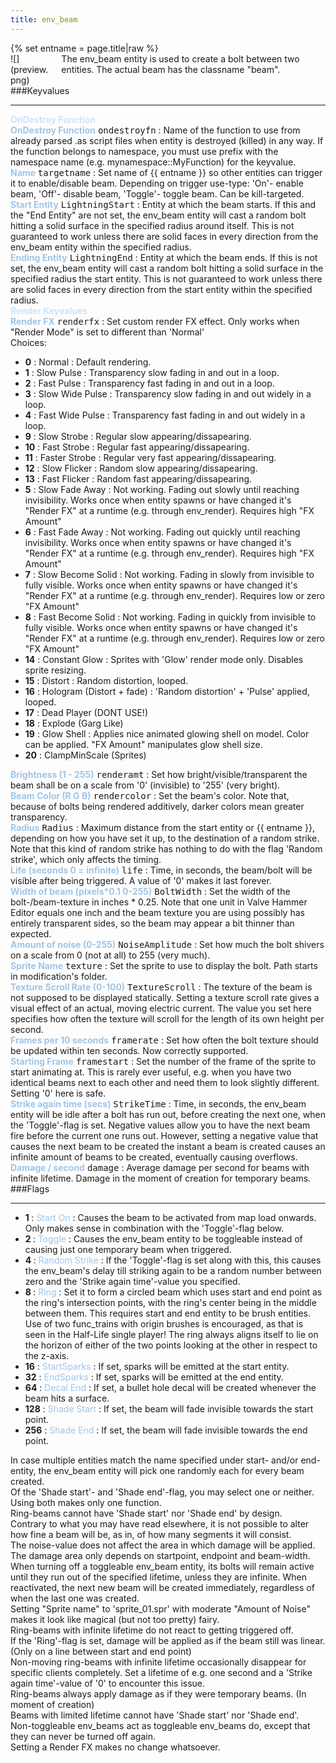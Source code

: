 ```yaml
---
title: env_beam
---
```

<div>{% set entname = page.title|raw %}</div>
<div class="container previewimg">
<div class="columns">
<div class="imagepadding column col-auto" markdown="1">![](preview.png)</div>
<div class="column entityentry" markdown="1">The env_beam entity is used to create a bolt between two entities. The actual beam has the classname "beam".</div>
</div>
</div>
###Keyvalues
<hr>
<div class="accordion entityentry">
<input type="checkbox" id="accordion-1" name="accordion-checkbox" hidden>
<label class="accordion-header" for="accordion-1">
<span style="color:#cae4fc;"><b>OnDestroy Function</b></span>
<i class="icon icon-arrow-right mr-1"></i>
</label>
<div class="accordion-body entgroup">
<div class="entityentry" markdown="1">
<span style="color:#9fc5e8;"><b>OnDestroy Function</b></span> <kbd  class="tooltip" data-tooltip="string">ondestroyfn</kbd> :
Name of the function to use from already parsed .as script files when entity is destroyed (killed) in any way. If the function belongs to namespace, you must use prefix with the namespace name (e.g. mynamespace::MyFunction) for the keyvalue.
</div>
</div>
</div>
<div class="entityentry" markdown="1">
<span style="color:#9fc5e8;"><b>Name</b></span> <kbd  class="tooltip" data-tooltip="target_source">targetname</kbd> :
Set name of {{ entname }} so other entities can trigger it to enable/disable beam. Depending on trigger use-type: 'On'- enable beam, 'Off'- disable beam, 'Toggle'- toggle beam. Can be kill-targeted.
</div>
<div class="entityentry" markdown="1">
<span style="color:#9fc5e8;"><b>Start Entity</b></span> <kbd  class="tooltip" data-tooltip="target_destination">LightningStart</kbd> :
Entity at which the beam starts. If this and the "End Entity" are not set, the env_beam entity will cast a random bolt hitting a solid surface in the specified radius around itself. This is not guaranteed to work unless there are solid faces in every direction from the env_beam entity within the specified radius.
</div>
<div class="entityentry" markdown="1">
<span style="color:#9fc5e8;"><b>Ending Entity</b></span> <kbd  class="tooltip" data-tooltip="target_destination">LightningEnd</kbd> :
Entity at which the beam ends. If this is not set, the env_beam entity will cast a random bolt hitting a solid surface in the specified radius the start entity. This is not guaranteed to work unless there are solid faces in every direction from the start entity within the specified radius.
</div>
<div class="accordion entityentry">
<input type="checkbox" id="accordion-2" name="accordion-checkbox" hidden>
<label class="accordion-header" for="accordion-2">
<span style="color:#cae4fc;"><b>Render Keyvalues</b></span>
<i class="icon icon-arrow-right mr-1"></i>
</label>
<div class="accordion-body entgroup">
<div class="entityentry" markdown="1">
<span style="color:#9fc5e8;"><b>Render FX</b></span> <kbd  class="tooltip" data-tooltip="choices">renderfx</kbd> :
Set custom render FX effect. Only works when "Render Mode" is set to different than 'Normal'
<div class="accordion">
<input type="checkbox" id="accordion-3" name="accordion-checkbox" hidden>
<label class="accordion-header" for="accordion-3">
<i class="icon icon-arrow-right mr-1"></i>
Choices:
</label>
<div class="accordion-body">
<ul>
<li><b>0</b> : Normal : Default rendering.</li>
<li><b>1</b> : Slow Pulse : Transparency slow fading in and out in a loop.</li>
<li><b>2</b> : Fast Pulse : Transparency fast fading in and out in a loop.</li>
<li><b>3</b> : Slow Wide Pulse : Transparency slow fading in and out widely in a loop.</li>
<li><b>4</b> : Fast Wide Pulse : Transparency fast fading in and out widely in a loop.</li>
<li><b>9</b> : Slow Strobe : Regular slow appearing/dissapearing.</li>
<li><b>10</b> : Fast Strobe : Regular fast appearing/dissapearing.</li>
<li><b>11</b> : Faster Strobe : Regular very fast appearing/dissapearing.</li>
<li><b>12</b> : Slow Flicker : Random slow appearing/dissapearing.</li>
<li><b>13</b> : Fast Flicker : Random fast appearing/dissapearing.</li>
<li><b>5</b> : Slow Fade Away : Not working. Fading out slowly until reaching invisibility. Works once when entity spawns or have changed it's "Render FX" at a runtime (e.g. through env_render). Requires high "FX Amount"</li>
<li><b>6</b> : Fast Fade Away : Not working. Fading out quickly until reaching invisibility. Works once when entity spawns or have changed it's "Render FX" at a runtime (e.g. through env_render). Requires high "FX Amount"</li>
<li><b>7</b> : Slow Become Solid : Not working. Fading in slowly from invisible to fully visible. Works once when entity spawns or have changed it's "Render FX" at a runtime (e.g. through env_render). Requires low or zero "FX Amount"</li>
<li><b>8</b> : Fast Become Solid : Not working. Fading in quickly from invisible to fully visible. Works once when entity spawns or have changed it's "Render FX" at a runtime (e.g. through env_render). Requires low or zero "FX Amount"</li>
<li><b>14</b> : Constant Glow : Sprites with 'Glow' render mode only. Disables sprite resizing.</li>
<li><b>15</b> : Distort : Random distortion, looped.</li>
<li><b>16</b> : Hologram (Distort + fade) : 'Random distortion' + 'Pulse' applied, looped.</li>
<li><b>17</b> : Dead Player (DONT USE!)</li>
<li><b>18</b> : Explode (Garg Like)</li>
<li><b>19</b> : Glow Shell : Applies nice animated glowing shell on model. Color can be applied. "FX Amount" manipulates glow shell size.</li>
<li><b>20</b> : ClampMinScale (Sprites)</li>
</ul>
</div>
</div>
</div>
</div>
</div>
<div class="entityentry" markdown="1">
<span style="color:#9fc5e8;"><b>Brightness (1 - 255)</b></span> <kbd  class="tooltip" data-tooltip="integer">renderamt</kbd> :
Set how bright/visible/transparent the beam shall be on a scale from '0' (invisible) to '255' (very bright).
</div>
<div class="entityentry" markdown="1">
<span style="color:#9fc5e8;"><b>Beam Color (R G B)</b></span> <kbd  class="tooltip" data-tooltip="color255">rendercolor</kbd> :
Set the beam's color. Note that, because of bolts being rendered additively, darker colors mean greater transparency.
</div>
<div class="entityentry" markdown="1">
<span style="color:#9fc5e8;"><b>Radius</b></span> <kbd  class="tooltip" data-tooltip="integer">Radius</kbd> :
Maximum distance from the start entity or {{ entname }}, depending on how you have set it up, to the destination of a random strike. Note that this kind of random strike has nothing to do with the flag 'Random strike', which only affects the timing.
</div>
<div class="entityentry" markdown="1">
<span style="color:#9fc5e8;"><b>Life (seconds 0 = infinite)</b></span> <kbd  class="tooltip" data-tooltip="string">life</kbd> :
Time, in seconds, the beam/bolt will be visible after being triggered. A value of '0' makes it last forever.
</div>
<div class="entityentry" markdown="1">
<span style="color:#9fc5e8;"><b>Width of beam (pixels*0.1 0-255)</b></span> <kbd  class="tooltip" data-tooltip="integer">BoltWidth</kbd> :
Set the width of the bolt-/beam-texture in inches * 0.25. Note that one unit in Valve Hammer Editor equals one inch and the beam texture you are using possibly has entirely transparent sides, so the beam may appear a bit thinner than expected.
</div>
<div class="entityentry" markdown="1">
<span style="color:#9fc5e8;"><b>Amount of noise (0-255)</b></span> <kbd  class="tooltip" data-tooltip="integer">NoiseAmplitude</kbd> :
Set how much the bolt shivers on a scale from 0 (not at all) to 255 (very much).
</div>
<div class="entityentry" markdown="1">
<span style="color:#9fc5e8;"><b>Sprite Name</b></span> <kbd  class="tooltip" data-tooltip="sprite">texture</kbd> :
Set the sprite to use to display the bolt. Path starts in modification's folder.
</div>
<div class="entityentry" markdown="1">
<span style="color:#9fc5e8;"><b>Texture Scroll Rate (0-100)</b></span> <kbd  class="tooltip" data-tooltip="integer">TextureScroll</kbd> :
The texture of the beam is not supposed to be displayed statically. Setting a texture scroll rate gives a visual effect of an actual, moving electric current. The value you set here specifies how often the texture will scroll for the length of its own height per second.
</div>
<div class="entityentry" markdown="1">
<span style="color:#9fc5e8;"><b>Frames per 10 seconds</b></span> <kbd  class="tooltip" data-tooltip="integer">framerate</kbd> :
Set how often the bolt texture should be updated within ten seconds. Now correctly supported.
</div>
<div class="entityentry" markdown="1">
<span style="color:#9fc5e8;"><b>Starting Frame</b></span> <kbd  class="tooltip" data-tooltip="integer">framestart</kbd> :
Set the number of the frame of the sprite to start animating at. This is rarely ever useful, e.g. when you have two identical beams next to each other and need them to look slightly different. Setting '0' here is safe.
</div>
<div class="entityentry" markdown="1">
<span style="color:#9fc5e8;"><b>Strike again time (secs)</b></span> <kbd  class="tooltip" data-tooltip="string">StrikeTime</kbd> :
Time, in seconds, the env_beam entity will be idle after a bolt has run out, before creating the next one, when the 'Toggle'-flag is set. Negative values allow you to have the next beam fire before the current one runs out. However, setting a negative value that causes the next beam to be created the instant a beam is created causes an infinite amount of beams to be created, eventually causing overflows.
</div>
<div class="entityentry" markdown="1">
<span style="color:#9fc5e8;"><b>Damage / second</b></span> <kbd  class="tooltip" data-tooltip="string">damage</kbd> :
Average damage per second for beams with infinite lifetime. Damage in the moment of creation for temporary beams.
</div>
###Flags
<hr>
<div class="entityflags">
<ul>
<li class="imagepadding" markdown="1"><b>1 </b> : <span style="color:#9fc5e8;">Start On</span> : Causes the beam to be activated from map load onwards. Only makes sense in combination with the 'Toggle'-flag below.</li>
<li class="imagepadding" markdown="1"><b>2 </b> : <span style="color:#9fc5e8;">Toggle</span> : Causes the env_beam entity to be toggleable instead of causing just one temporary beam when triggered.</li>
<li class="imagepadding" markdown="1"><b>4 </b> : <span style="color:#9fc5e8;">Random Strike</span> :  If the 'Toggle'-flag is set along with this, this causes the env_beam's delay till striking again to be a random number between zero and the 'Strike again time'-value you specified.</li>
<li class="imagepadding" markdown="1"><b>8 </b> : <span style="color:#9fc5e8;">Ring</span> : Set it to form a circled beam which uses start and end point as the ring's intersection points, with the ring's center being in the middle between them. This requires start and end entity to be brush entities. Use of two func_trains with origin brushes is encouraged, as that is seen in the Half-Life single player! The ring always aligns itself to lie on the horizon of either of the two points looking at the other in respect to the z-axis.</li>
<li class="imagepadding" markdown="1"><b>16</b> : <span style="color:#9fc5e8;">StartSparks</span> : If set, sparks will be emitted at the start entity.</li>
<li class="imagepadding" markdown="1"><b>32</b> : <span style="color:#9fc5e8;">EndSparks</span> : If set, sparks will be emitted at the end entity.</li>
<li class="imagepadding" markdown="1"><b>64</b> : <span style="color:#9fc5e8;">Decal End</span> : If set, a bullet hole decal will be created whenever the beam hits a surface.</li>
<li class="imagepadding" markdown="1"><b>128</b> : <span style="color:#9fc5e8;">Shade Start</span> : If set, the beam will fade invisible towards the start point.</li>
<li class="imagepadding" markdown="1"><b>256</b> : <span style="color:#9fc5e8;">Shade End</span> : If set, the beam will fade invisible towards the end point.</li>
</ul>
</div>
<div class="notices blue" markdown="1">In case multiple entities match the name specified under start- and/or end-entity, the env_beam entity will pick one randomly each for every beam created.</div>
<div class="notices blue" markdown="1">Of the 'Shade start'- and 'Shade end'-flag, you may select one or neither. Using both makes only one function.</div>
<div class="notices blue" markdown="1">Ring-beams cannot have 'Shade start' nor 'Shade end' by design.</div>
<div class="notices blue" markdown="1">Contrary to what you may have read elsewhere, it is not possible to alter how fine a beam will be, as in, of how many segments it will consist.</div>
<div class="notices blue" markdown="1">The noise-value does not affect the area in which damage will be applied. The damage area only depends on startpoint, endpoint and beam-width.</div>
<div class="notices blue" markdown="1">When turning off a toggleable env_beam entity, its bolts will remain active until they run out of the specified lifetime, unless they are infinite. When reactivated, the next new beam will be created immediately, regardless of when the last one was created.</div>
<div class="notices blue" markdown="1">Setting "Sprite name" to 'sprite_01.spr' with moderate "Amount of Noise" makes it look like magical (but not too pretty) fairy.</div>
<div class="notices red" markdown="1">Ring-beams with infinite lifetime do not react to getting triggered off.</div>
<div class="notices red" markdown="1">If the 'Ring'-flag is set, damage will be applied as if the beam still was linear. (Only on a line between start and end point)</div>
<div class="notices red" markdown="1">Non-moving ring-beams with infinite lifetime occasionally disappear for specific clients completely. Set a lifetime of e.g. one second and a 'Strike again time'-value of '0' to encounter this issue.</div>
<div class="notices red" markdown="1">Ring-beams always apply damage as if they were temporary beams. (In moment of creation)</div>
<div class="notices red" markdown="1">Beams with limited lifetime cannot have 'Shade start' nor 'Shade end'.</div>
<div class="notices red" markdown="1">Non-toggleable env_beams act as toggleable env_beams do, except that they can never be turned off again.</div>
<div class="notices red" markdown="1">Setting a Render FX makes no change whatsoever.</div>
